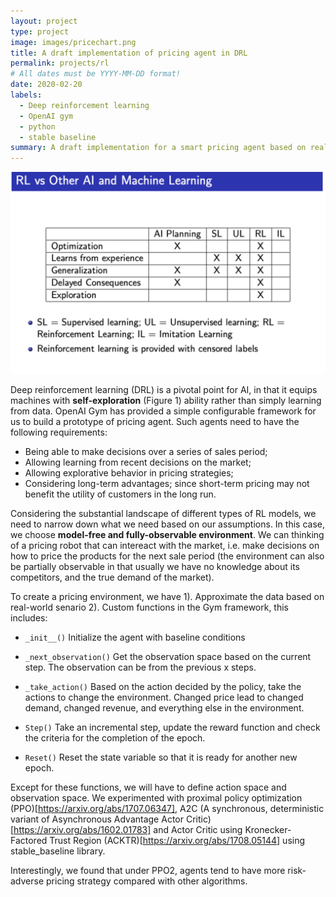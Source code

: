 ```yaml
---
layout: project
type: project
image: images/pricechart.png
title: A draft implementation of pricing agent in DRL
permalink: projects/rl
# All dates must be YYYY-MM-DD format!
date: 2020-02-20
labels:
  - Deep reinforcement learning
  - OpenAI gym
  - python
  - stable baseline
summary: A draft implementation for a smart pricing agent based on real-world data
---
```

<img class="ui medium right floated rounded image" src="../images/rl_1.png">

Deep reinforcement learning (DRL) is a pivotal point for AI, in that it equips machines with **self-exploration** (Figure 1) ability rather than simply learning from data. OpenAI Gym has provided a simple configurable framework for us to build a prototype of pricing agent. Such agents need to have the following requirements:

* Being able to make decisions over a series of sales period;
* Allowing learning from recent decisions on the market;
* Allowing explorative behavior in pricing strategies;
* Considering long-term advantages; since short-term pricing may not benefit the utility of customers in the long run.

Considering the substantial landscape of different types of RL models, we need to narrow down what we need based on our assumptions. In this case, we choose **model-free and fully-observable environment**. We can thinking of a pricing robot that can intereact with the market, i.e. make decisions on how to price the products for the next sale period (the environment can also be partially observable in that usually we have no knowledge about its competitors, and the true demand of the market). 

To create a pricing environment, we have 1). Approximate the data based on real-world senario 2). Custom functions in the Gym framework, this includes:

* `_init__()`
Initialize the agent with baseline conditions

* `_next_observation()`
Get the observation space based on the current step. The observation can be from the previous x steps.

 
* `_take_action()`
Based on the action decided by the policy, take the actions to change the environment. Changed price lead to changed demand, changed revenue, and everything else in the environment.


* `Step()`
Take an incremental step, update the reward function and check the criteria for the completion of the epoch.

 
* `Reset()`
Reset the state variable so that it is ready for another new epoch.

Except for these functions, we will have to define action space and observation space. We experimented with proximal policy optimization (PPO)[https://arxiv.org/abs/1707.06347], A2C (A synchronous, deterministic variant of Asynchronous Advantage Actor Critic)[https://arxiv.org/abs/1602.01783] and Actor Critic using Kronecker-Factored Trust Region (ACKTR)[https://arxiv.org/abs/1708.05144] using stable_baseline library.

Interestingly, we found that under PPO2, agents tend to have more risk-adverse pricing strategy compared with other algorithms.

